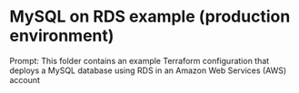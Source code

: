# MySQL on RDS example (production environment)

Prompt: This folder contains an example Terraform configuration that deploys a MySQL database using 
RDS in an Amazon Web Services (AWS) account
